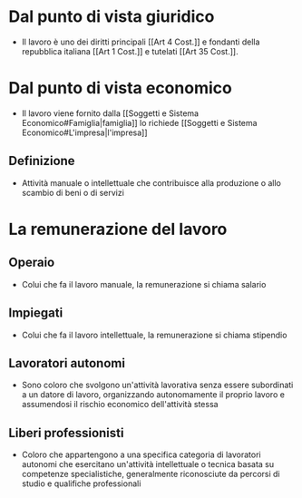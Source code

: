 # Dal punto di vista giuridico
- Il lavoro è uno dei diritti principali [[Art 4 Cost.]] e fondanti della repubblica italiana [[Art 1 Cost.]] e tutelati [[Art 35 Cost.]].
# Dal punto di vista economico
- Il lavoro viene fornito dalla [[Soggetti e Sistema Economico#Famiglia|famiglia]] lo richiede [[Soggetti e Sistema Economico#L'impresa|l'impresa]]
## Definizione
- Attività manuale o intellettuale che contribuisce alla produzione o allo scambio di beni o di servizi
# La remunerazione del lavoro
## Operaio
- Colui che fa il lavoro manuale, la remunerazione si chiama salario
## Impiegati
- Colui che fa il lavoro intellettuale, la remunerazione si chiama stipendio
## Lavoratori autonomi
- Sono coloro che svolgono un'attività lavorativa senza essere subordinati a un datore di lavoro, organizzando autonomamente il proprio lavoro e assumendosi il rischio economico dell'attività stessa
## Liberi professionisti
- Coloro che appartengono a una specifica categoria di lavoratori autonomi che esercitano un'attività intellettuale o tecnica basata su competenze specialistiche, generalmente riconosciute da percorsi di studio e qualifiche professionali